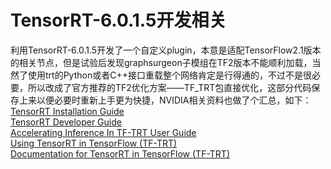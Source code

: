 # TensorRT-6.0.1.5开发相关
利用TensorRT-6.0.1.5开发了一个自定义plugin，本意是适配TensorFlow2.1版本的相关节点，但是试验后发现graphsurgeon子模组在TF2版本不能顺利加载，当然了使用trt的Python或者C++接口重载整个网络肯定是行得通的，不过不是很必要，所以改成了官方推荐的TF2优化方案——TF_TRT包直接优化，这部分代码保存上来以便必要时重新上手更为快捷，NVIDIA相关资料也做了个汇总，如下：<br>
[TensorRT Installation Guide](https://docs.nvidia.com/deeplearning/sdk/tensorrt-install-guide/index.html#overview)<br>
[TensorRT Developer Guide](https://docs.nvidia.com/deeplearning/sdk/tensorrt-developer-guide/index.html#overview)<br>
[Accelerating Inference In TF-TRT User Guide](https://docs.nvidia.com/deeplearning/frameworks/tf-trt-user-guide/index.html)<br>
[Using TensorRT in TensorFlow (TF-TRT)](https://github.com/tensorflow/tensorflow/tree/r2.1/tensorflow/python/compiler/tensorrt)<br>
[Documentation for TensorRT in TensorFlow (TF-TRT)](https://github.com/tensorflow/tensorrt)
